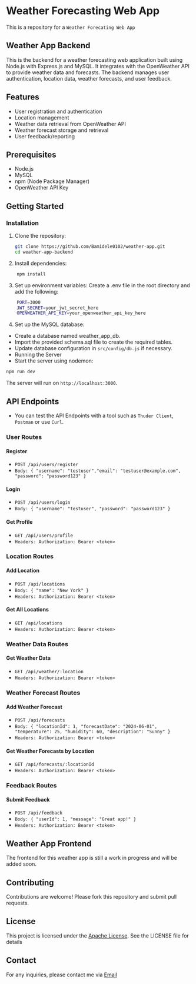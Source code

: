 # Weather Forecasting Web App

This is a repository for a `Weather Forecating Web App`

## Weather App Backend

This is the backend for a weather forecasting web application built using Node.js with Express.js and MySQL. It integrates with the OpenWeather API to provide weather data and forecasts. The backend manages user authentication, location data, weather forecasts, and user feedback.

## Features

- User registration and authentication
- Location management
- Weather data retrieval from OpenWeather API
- Weather forecast storage and retrieval
- User feedback/reporting

## Prerequisites

- Node.js
- MySQL
- npm (Node Package Manager)
- OpenWeather API Key

## Getting Started

### Installation

1. Clone the repository:

   ```bash
   git clone https://github.com/Bamidele0102/weather-app.git
   cd weather-app-backend

2. Install dependencies:

```bash
    npm install
```

3. Set up environment variables:
Create a .env file in the root directory and add the following:

```bash
    PORT=3000
    JWT_SECRET=your_jwt_secret_here
    OPENWEATHER_API_KEY=your_openweather_api_key_here
```

4. Set up the MySQL database:

- Create a database named weather_app_db.
- Import the provided schema.sql file to create the required tables.
- Update database configuration in `src/config/db.js` if necessary.
- Running the Server
- Start the server using nodemon:

```bash
npm run dev
```

The server will run on `http://localhost:3000`.

## API Endpoints

- You can test the API Endpoints with a tool such as `Thuder Client`, `Postman` or use `Curl`.

### User Routes

#### Register

- `POST /api/users/register`
- `Body: { "username": "testuser","email": "testuser@example.com", "password": "password123" }`
  
#### Login

- `POST /api/users/login`
- `Body: { "username": "testuser", "password": "password123" }`

#### Get Profile

- `GET /api/users/profile`
- `Headers: Authorization: Bearer <token>`

### Location Routes

#### Add Location

- `POST /api/locations`
- `Body: { "name": "New York" }`
- `Headers: Authorization: Bearer <token>`

#### Get All Locations

- `GET /api/locations`
- `Headers: Authorization: Bearer <token>`

### Weather Data Routes

#### Get Weather Data

- `GET /api/weather/:location`
- `Headers: Authorization: Bearer <token>`

### Weather Forecast Routes

#### Add Weather Forecast

- `POST /api/forecasts`
- `Body: { "locationId": 1, "forecastDate": "2024-06-01", "temperature": 25, "humidity": 60, "description": "Sunny" }`
- `Headers: Authorization: Bearer <token>`

#### Get Weather Forecasts by Location

- `GET /api/forecasts/:locationId`
- `Headers: Authorization: Bearer <token>`

### Feedback Routes

#### Submit Feedback

- `POST /api/feedback`
- `Body: { "userId": 1, "message": "Great app!" }`
- `Headers: Authorization: Bearer <token>`

## Weather App Frontend

The frontend for this weather app is still a work in progress and will be added soon.

## Contributing

Contributions are welcome! Please fork this repository and submit pull requests.

## License

This project is licensed under the [Apache License](./LICENSE). See the LICENSE file for details

## Contact

For any inquiries, please contact me via <a href="mailto:idowu.olayiwola.bamidele@gmail.com">Email</a></p>
